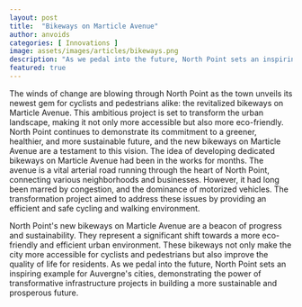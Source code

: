```yaml
---
layout: post
title:  "Bikeways on Marticle Avenue"
author: anvoids
categories: [ Innovations ]
image: assets/images/articles/bikeways.png
description: "As we pedal into the future, North Point sets an inspiring example for Auvergne's cities, demonstrating the power of transformative infrastructure projects in building a more sustainable and prosperous future."
featured: true
---
```

The winds of change are blowing through North Point as the town unveils its newest gem for cyclists and pedestrians alike: the revitalized bikeways on Marticle Avenue. This ambitious project is set to transform the urban landscape, making it not only more accessible but also more eco-friendly. North Point continues to demonstrate its commitment to a greener, healthier, and more sustainable future, and the new bikeways on Marticle Avenue are a testament to this vision. The idea of developing dedicated bikeways on Marticle Avenue had been in the works for months. The avenue is a vital arterial road running through the heart of North Point, connecting various neighborhoods and businesses. However, it had long been marred by congestion, and the dominance of motorized vehicles. The transformation project aimed to address these issues by providing an efficient and safe cycling and walking environment.

North Point's new bikeways on Marticle Avenue are a beacon of progress and sustainability. They represent a significant shift towards a more eco-friendly and efficient urban environment. These bikeways not only make the city more accessible for cyclists and pedestrians but also improve the quality of life for residents. As we pedal into the future, North Point sets an inspiring example for Auvergne's cities, demonstrating the power of transformative infrastructure projects in building a more sustainable and prosperous future.